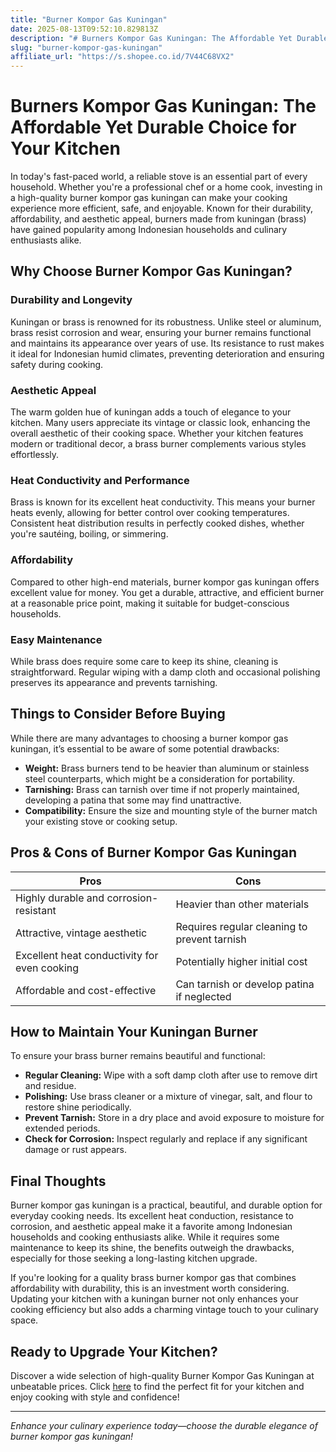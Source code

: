 ```yaml
---
title: "Burner Kompor Gas Kuningan"
date: 2025-08-13T09:52:10.829813Z
description: "# Burners Kompor Gas Kuningan: The Affordable Yet Durable Choice for Your Kitchen..."
slug: "burner-kompor-gas-kuningan"
affiliate_url: "https://s.shopee.co.id/7V44C68VX2"
---
```

# Burners Kompor Gas Kuningan: The Affordable Yet Durable Choice for Your Kitchen

In today's fast-paced world, a reliable stove is an essential part of every household. Whether you're a professional chef or a home cook, investing in a high-quality burner kompor gas kuningan can make your cooking experience more efficient, safe, and enjoyable. Known for their durability, affordability, and aesthetic appeal, burners made from kuningan (brass) have gained popularity among Indonesian households and culinary enthusiasts alike.

## Why Choose Burner Kompor Gas Kuningan?

### Durability and Longevity

Kuningan or brass is renowned for its robustness. Unlike steel or aluminum, brass resist corrosion and wear, ensuring your burner remains functional and maintains its appearance over years of use. Its resistance to rust makes it ideal for Indonesian humid climates, preventing deterioration and ensuring safety during cooking.

### Aesthetic Appeal

The warm golden hue of kuningan adds a touch of elegance to your kitchen. Many users appreciate its vintage or classic look, enhancing the overall aesthetic of their cooking space. Whether your kitchen features modern or traditional decor, a brass burner complements various styles effortlessly.

### Heat Conductivity and Performance

Brass is known for its excellent heat conductivity. This means your burner heats evenly, allowing for better control over cooking temperatures. Consistent heat distribution results in perfectly cooked dishes, whether you're sautéing, boiling, or simmering.

### Affordability

Compared to other high-end materials, burner kompor gas kuningan offers excellent value for money. You get a durable, attractive, and efficient burner at a reasonable price point, making it suitable for budget-conscious households.

### Easy Maintenance

While brass does require some care to keep its shine, cleaning is straightforward. Regular wiping with a damp cloth and occasional polishing preserves its appearance and prevents tarnishing.

## Things to Consider Before Buying

While there are many advantages to choosing a burner kompor gas kuningan, it’s essential to be aware of some potential drawbacks:

- **Weight:** Brass burners tend to be heavier than aluminum or stainless steel counterparts, which might be a consideration for portability.
- **Tarnishing:** Brass can tarnish over time if not properly maintained, developing a patina that some may find unattractive.
- **Compatibility:** Ensure the size and mounting style of the burner match your existing stove or cooking setup.

## Pros & Cons of Burner Kompor Gas Kuningan

| Pros                                         | Cons                                        |
|----------------------------------------------|----------------------------------------------|
| Highly durable and corrosion-resistant     | Heavier than other materials                |
| Attractive, vintage aesthetic              | Requires regular cleaning to prevent tarnish |
| Excellent heat conductivity for even cooking | Potentially higher initial cost            |
| Affordable and cost-effective               | Can tarnish or develop patina if neglected |

## How to Maintain Your Kuningan Burner

To ensure your brass burner remains beautiful and functional:

- **Regular Cleaning:** Wipe with a soft damp cloth after use to remove dirt and residue.
- **Polishing:** Use brass cleaner or a mixture of vinegar, salt, and flour to restore shine periodically.
- **Prevent Tarnish:** Store in a dry place and avoid exposure to moisture for extended periods.
- **Check for Corrosion:** Inspect regularly and replace if any significant damage or rust appears.

## Final Thoughts

Burner kompor gas kuningan is a practical, beautiful, and durable option for everyday cooking needs. Its excellent heat conduction, resistance to corrosion, and aesthetic appeal make it a favorite among Indonesian households and cooking enthusiasts alike. While it requires some maintenance to keep its shine, the benefits outweigh the drawbacks, especially for those seeking a long-lasting kitchen upgrade.

If you're looking for a quality brass burner kompor gas that combines affordability with durability, this is an investment worth considering. Updating your kitchen with a kuningan burner not only enhances your cooking efficiency but also adds a charming vintage touch to your culinary space.

## Ready to Upgrade Your Kitchen?

Discover a wide selection of high-quality Burner Kompor Gas Kuningan at unbeatable prices. Click [here](https://s.shopee.co.id/7V44C68VX2) to find the perfect fit for your kitchen and enjoy cooking with style and confidence!

---

*Enhance your culinary experience today—choose the durable elegance of burner kompor gas kuningan!*